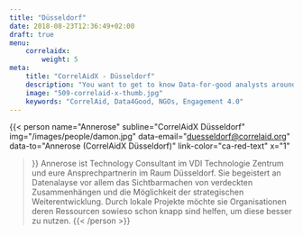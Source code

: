 ```yaml
---
title: "Düsseldorf"
date: 2018-08-23T12:36:49+02:00
draft: true
menu: 
    correlaidx:
        weight: 5
meta:
    title: "CorrelAidX - Düsseldorf"
    description: "You want to get to know Data-for-good analysts around you and use data for social good? In this case, you are interested in CorrelAidX!"
    image: "509-correlaid-x-thumb.jpg"
    keywords: "CorrelAid, Data4Good, NGOs, Engagement 4.0"
---
```


{{< person 
    name="Annerose"
    subline="CorrelAidX Düsseldorf"
    img="/images/people/damon.jpg"
    data-email="duesseldorf@correlaid.org"
    data-to="Annerose (CorrelAidX Düsseldorf)"
    link-color="ca-red-text"
    x="1"
>}}
Annerose ist Technology Consultant im VDI Technologie Zentrum und eure Ansprechpartnerin im Raum Düsseldorf.
Sie begeistert an Datenalayse vor allem das Sichtbarmachen von verdeckten Zusammenhängen und die Möglichkeit der strategischen Weiterentwicklung. Durch lokale Projekte möchte sie Organisationen deren Ressourcen sowieso schon knapp sind helfen, um diese besser zu nutzen.
{{< /person >}}
